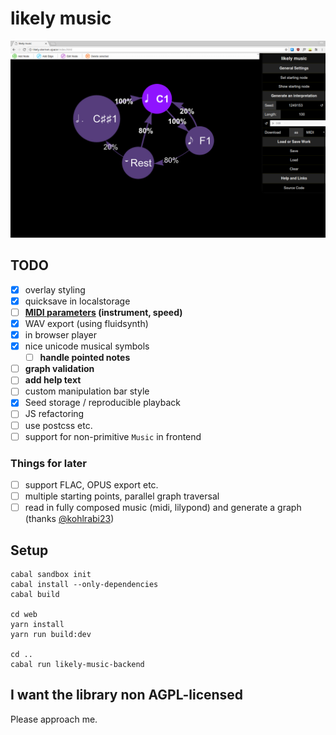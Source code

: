 # likely music

![screenshot of the application](doc/einreichung/screenshots/start.png)

## TODO

- [x] overlay styling
- [x] quicksave in localstorage
- [ ] **[MIDI parameters](https://hackage.haskell.org/package/Euterpea-2.0.3/docs/Euterpea-Music.html#t:Control) (instrument, speed)**
- [x] WAV export (using fluidsynth)
- [x] in browser player
- [x] nice unicode musical symbols
  - [ ] **handle pointed notes**
- [ ] **graph validation**
- [ ] **add help text**
- [ ] custom manipulation bar style
- [x] Seed storage / reproducible playback
- [ ] JS refactoring
- [ ] use postcss etc.
- [ ] support for non-primitive `Music` in frontend

### Things for later

- [ ] support FLAC, OPUS export etc.
- [ ] multiple starting points, parallel graph traversal
- [ ] read in fully composed music (midi, lilypond) and generate a graph (thanks [@kohlrabi23](https://github.com/kohlrabi23))

## Setup

```
cabal sandbox init
cabal install --only-dependencies
cabal build

cd web
yarn install
yarn run build:dev

cd ..
cabal run likely-music-backend
```

## I want the library non AGPL-licensed

Please approach me.
